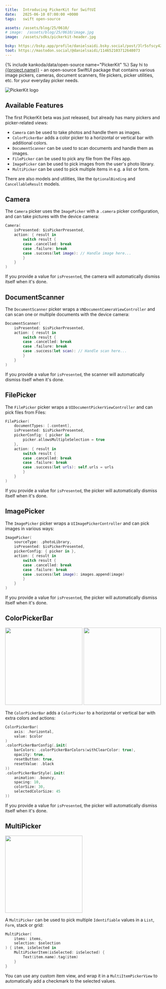 ```yaml
---
title:  Introducing PickerKit for SwiftUI
date:   2025-06-10 07:00:00 +0000
tags:   swift open-source

assets: /assets/blog/25/0610/
# image:  /assets/blog/25/0610/image.jpg
image:  /assets/sdks/pickerkit-header.jpg

bsky: https://bsky.app/profile/danielsaidi.bsky.social/post/3lr5sfscy4227
toot: https://mastodon.social/@danielsaidi/114652103712648073
---
```


{% include kankoda/data/open-source name="PickerKit" %}
Say hi to [{{project.name}}]({{project.url}}) - an open-source SwiftUI package that contains various image pickers, cameras, document scanners, file pickers, picker utilities, etc. for your everyday picker needs.

![PickerKit logo]({{page.image}})


## Available Features

The first PickerKit beta was just released, but already has many pickers and picker-related views:

* `Camera` can be used to take photos and handle them as images.
* `ColorPickerBar` adds a color picker to a horizontal or vertical bar with additional colors.
* `DocumentScanner` can be used to scan documents and handle them as images.
* `FilePicker` can be used to pick any file from the Files app.
* `ImagePicker` can be used to pick images from the user's photo library.
* `MultiPicker` can be used to pick multiple items in e.g. a list or form.

There are also models and utilities, like the `OptionalBinding` and `CancellableResult` models. 


## Camera

The `Camera` picker uses the `ImagePicker` with a `.camera` picker configuration, and can take pictures with the device camera:

```swift
Camera(
    isPresented: $isPickerPresented,
    action: { result in
        switch result {
        case .cancelled: break
        case .failure: break
        case .success(let image): // Handle image here...
        }
    }
)
```

If you provide a value for `isPresented`, the camera will automatically dismiss itself when it's done.


## DocumentScanner

The `DocumentScanner` picker wraps a `VNDocumentCameraViewController` and can scan one or multiple documents with the device camera:

```swift
DocumentScanner(
    isPresented: $isPickerPresented,
    action: { result in
        switch result {
        case .cancelled: break
        case .failure: break
        case .success(let scan): // Handle scan here...
        }
    }
)
```

If you provide a value for `isPresented`, the scanner will automatically dismiss itself when it's done.


## FilePicker

The `FilePicker` picker wraps a `UIDocumentPickerViewController` and can pick files from Files:

```swift
FilePicker(
    documentTypes: [.content],
    isPresented: $isPickerPresented,
    pickerConfig: { picker in
        picker.allowsMultipleSelection = true
    },
    action: { result in
        switch result {
        case .cancelled: break
        case .failure: break
        case .success(let urls): self.urls = urls
        }
    }
)
```

If you provide a value for `isPresented`, the picker will automatically dismiss itself when it's done.


## ImagePicker

The `ImagePicker` picker wraps a `UIImagePickerController` and can pick images in various ways:

```swift
ImagePicker(
    sourceType: .photoLibrary,
    isPresented: $isPickerPresented,
    pickerConfig: { picker in },
    action: { result in
        switch result {
        case .cancelled: break
        case .failure: break
        case .success(let image): images.append(image)
        }
    }
)
```

If you provide a value for `isPresented`, the picker will automatically dismiss itself when it's done.


## ColorPickerBar

<div class="grid col2">
    <img src="{{page.assets}}colorpickerbar-1.png" class="plain" width=250 />
    <img src="{{page.assets}}colorpickerbar-2.png" class="plain" width=250 />
</div>

The `ColorPickerBar` adds a `ColorPicker` to a horizontal or vertical bar with extra colors and actions:

```swift
ColorPickerBar(
    axis: .horizontal, 
    value: $color
)
.colorPickerBarConfig(.init(
    barColors: .colorPickerBarColors(withClearColor: true),
    opacity: true,
    resetButton: true,
    resetValue: .black
))
.colorPickerBarStyle(.init(
    animation: .bouncy,
    spacing: 10,
    colorSize: 30,
    selectedColorSize: 45
))
```

If you provide a value for `isPresented`, the picker will automatically dismiss itself when it's done.


## MultiPicker

<img src="{{page.assets}}multipicker.png" class="plain" width=250 />

A `MultiPicker` can be used to pick multiple `Identifiable` values in a `List`, `Form`, stack or grid:

```swift
MultiPicker(
    items: items,
    selection: $selection
) { item, isSelected in
    MultiPickerItem(isSelected: isSelected) {
        Text(item.name).tag(item)
    }
}
```

You can use any custom item view, and wrap it in a `MultiItemPickerView` to automatically add a checkmark to the selected values.


